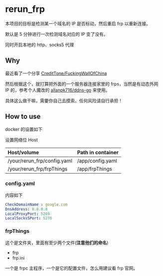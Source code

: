 # rerun_frp

本项目的目标是检测某一个域名的 IP 是否标动，然后重启 frp 以重新连接。

默认是 5 分钟进行一次检测域名对应的 IP 变了没有。

同时开启本地的 http、socks5 代理

## Why

最近看了一个分享 [CreditTone/FuckingWallOfChina](https://github.com/CreditTone/FuckingWallOfChina)

然后根据这个，就打算把外面的一个服务器连接家里的 frps，当然是有动态外网 IP 的，参考个人魔改的 [allanpk716/ddns-go](https://github.com/allanpk716/ddns-go) 来使用。

具体这么做干嘛，需要你自己去摸索。任何风险请自行承担！

## How to use

docker 的设置如下

设置网络位 Host

| Host/volume                 | Path in container |
| :-------------------------- | :---------------- |
| /your/rerun_frp/config.yaml | /app/config.yaml  |
| /your/rerun_frp/frpThings   | /app/frpThings    |

### config.yaml 

内容如下

```yaml
CheckDomainName : google.com
DnsAddress: 8.8.8.8
LocalProxyPort: 5269
LocalSocks5Port: 5270
```

### frpThings

这个是文件夹，里面有至少两个文件(**注意他们的命名**)

* frp
* frp.ini

一个是 frpc 主程序，一个是它的配置文件，怎么用建议看 frp 官网。
